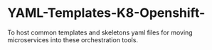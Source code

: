 # YAML-Templates-K8-Openshift-
To host common templates and skeletons yaml files for moving microservices into these orchestration tools.

